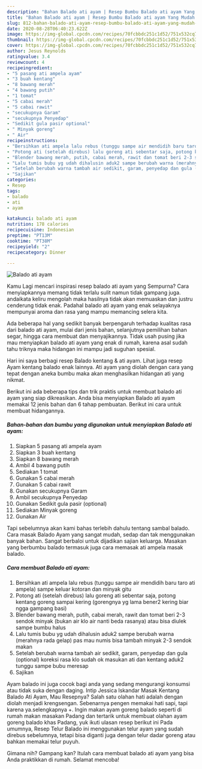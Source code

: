 ```yaml
---
description: "Bahan Balado ati ayam | Resep Bumbu Balado ati ayam Yang Mudah Dan Praktis"
title: "Bahan Balado ati ayam | Resep Bumbu Balado ati ayam Yang Mudah Dan Praktis"
slug: 812-bahan-balado-ati-ayam-resep-bumbu-balado-ati-ayam-yang-mudah-dan-praktis
date: 2020-08-28T06:40:23.622Z
image: https://img-global.cpcdn.com/recipes/70fcbbdc251c1d52/751x532cq70/balado-ati-ayam-foto-resep-utama.jpg
thumbnail: https://img-global.cpcdn.com/recipes/70fcbbdc251c1d52/751x532cq70/balado-ati-ayam-foto-resep-utama.jpg
cover: https://img-global.cpcdn.com/recipes/70fcbbdc251c1d52/751x532cq70/balado-ati-ayam-foto-resep-utama.jpg
author: Jesus Reynolds
ratingvalue: 3.4
reviewcount: 4
recipeingredient:
- "5 pasang ati ampela ayam"
- "3 buah kentang"
- "8 bawang merah"
- "4 bawang putih"
- "1 tomat"
- "5 cabai merah"
- "5 cabai rawit"
- "secukupnya Garam"
- "secukupnya Penyedap"
- "Sedikit gula pasir optional"
- " Minyak goreng"
- " Air"
recipeinstructions:
- "Bersihkan ati ampela lalu rebus (tunggu sampe air mendidih baru taro ati ampela) sampe keluar kotoran dan minyak gitu"
- "Potong ati (setelah direbus) lalu goreng ati sebentar saja, potong kentang goreng sampai kering (gorengnya yg lama bener2 kering biar ngga gampang basi)"
- "Blender bawang merah, putih, cabai merah, rawit dan tomat beri 2-3 sendok minyak (bukan air klo air nanti beda rasanya) atau bisa diulek sampe bumbu halus"
- "Lalu tumis bubu yg udah dihalusin aduk2 sampe berubah warna (merahnya rada gelap) pas mau numis bisa tambah minyak 2-3 sendok makan"
- "Setelah berubah warna tambah air sedikit, garam, penyedap dan gula (optional) koreksi rasa klo sudah ok masukan ati dan kentang aduk2 tunggu sampe bubu meresap"
- "Sajikan"
categories:
- Resep
tags:
- balado
- ati
- ayam

katakunci: balado ati ayam 
nutrition: 178 calories
recipecuisine: Indonesian
preptime: "PT13M"
cooktime: "PT38M"
recipeyield: "2"
recipecategory: Dinner

---
```



![Balado ati ayam](https://img-global.cpcdn.com/recipes/70fcbbdc251c1d52/751x532cq70/balado-ati-ayam-foto-resep-utama.jpg)

Kamu Lagi mencari inspirasi resep balado ati ayam yang Sempurna? Cara menyiapkannya memang tidak terlalu sulit namun tidak gampang juga. andaikata keliru mengolah maka hasilnya tidak akan memuaskan dan justru cenderung tidak enak. Padahal balado ati ayam yang enak selayaknya mempunyai aroma dan rasa yang mampu memancing selera kita.

Ada beberapa hal yang sedikit banyak berpengaruh terhadap kualitas rasa dari balado ati ayam, mulai dari jenis bahan, selanjutnya pemilihan bahan segar, hingga cara membuat dan menyajikannya. Tidak usah pusing jika mau menyiapkan balado ati ayam yang enak di rumah, karena asal sudah tahu triknya maka hidangan ini mampu jadi suguhan spesial.

Hari ini saya berbagi resep Balado kentang &amp; ati ayam. Lihat juga resep Ayam kentang balado enak lainnya. Ati ayam yang diolah dengan cara yang tepat dengan aneka bumbu maka akan menghasilkan hidangan ati yang nikmat.


Berikut ini ada beberapa tips dan trik praktis untuk membuat balado ati ayam yang siap dikreasikan. Anda bisa menyiapkan Balado ati ayam memakai 12 jenis bahan dan 6 tahap pembuatan. Berikut ini cara untuk membuat hidangannya.

<!--inarticleads1-->

##### Bahan-bahan dan bumbu yang digunakan untuk menyiapkan Balado ati ayam:

1. Siapkan 5 pasang ati ampela ayam
1. Siapkan 3 buah kentang
1. Siapkan 8 bawang merah
1. Ambil 4 bawang putih
1. Sediakan 1 tomat
1. Gunakan 5 cabai merah
1. Gunakan 5 cabai rawit
1. Gunakan secukupnya Garam
1. Ambil secukupnya Penyedap
1. Gunakan Sedikit gula pasir (optional)
1. Sediakan  Minyak goreng
1. Gunakan  Air


Tapi sebelumnya akan kami bahas terlebih dahulu tentang sambal balado. Cara masak Balado Ayam yang sangat mudah, sedap dan tak menggunakan banyak bahan. Sangat berbaloi untuk dijadikan sajian keluarga. Masakan yang berbumbu balado termasuk juga cara memasak ati ampela masak balado. 

<!--inarticleads2-->

##### Cara membuat Balado ati ayam:

1. Bersihkan ati ampela lalu rebus (tunggu sampe air mendidih baru taro ati ampela) sampe keluar kotoran dan minyak gitu
1. Potong ati (setelah direbus) lalu goreng ati sebentar saja, potong kentang goreng sampai kering (gorengnya yg lama bener2 kering biar ngga gampang basi)
1. Blender bawang merah, putih, cabai merah, rawit dan tomat beri 2-3 sendok minyak (bukan air klo air nanti beda rasanya) atau bisa diulek sampe bumbu halus
1. Lalu tumis bubu yg udah dihalusin aduk2 sampe berubah warna (merahnya rada gelap) pas mau numis bisa tambah minyak 2-3 sendok makan
1. Setelah berubah warna tambah air sedikit, garam, penyedap dan gula (optional) koreksi rasa klo sudah ok masukan ati dan kentang aduk2 tunggu sampe bubu meresap
1. Sajikan


Ayam balado ini juga cocok bagi anda yang sedang mengurangi konsumsi atau tidak suka dengan daging. Intip Jessica Iskandar Masak Kentang Balado Ati Ayam, Mau Resepnya? Salah satu olahan hati adalah dengan diolah menjadi krengsengan. Sebenarnya pengen memakai hati sapi, tapi karena ya.selengkapnya +. Ingin makan ayam goreng balado seperti di rumah makan masakan Padang dan tertarik untuk membuat olahan ayam goreng balado khas Padang, yuk ikuti ulasan resep berikut ini Pada umumnya, Resep Telur Balado ini menggunakan telur ayam yang sudah direbus sebelumnya, tetapi bisa diganti juga dengan telur dadar goreng atau bahkan memakai telur puyuh. 

Gimana nih? Gampang kan? Itulah cara membuat balado ati ayam yang bisa Anda praktikkan di rumah. Selamat mencoba!
